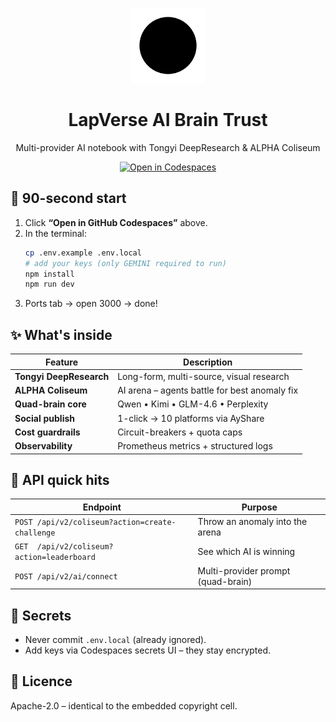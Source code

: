 <p align="center"><img src="public/logo-dark.svg" height="120"/></p>
<h1 align="center">LapVerse AI Brain Trust</h1>
<p align="center">
  Multi-provider AI notebook with Tongyi DeepResearch & ALPHA Coliseum
</p>
<p align="center">
  <a href="https://codespaces.new/YOU/my-ai-notebook"><img src="https://github.com/codespaces/badge.svg" alt="Open in Codespaces"/></a>
</p>

## 🚀 90-second start
1. Click **“Open in GitHub Codespaces”** above.
2. In the terminal:
   ```bash
   cp .env.example .env.local
   # add your keys (only GEMINI required to run)
   npm install
   npm run dev
   ```
3. Ports tab → open 3000 → done!

## ✨ What's inside
| Feature | Description |
|---------|-------------|
| **Tongyi DeepResearch** | Long-form, multi-source, visual research |
| **ALPHA Coliseum** | AI arena – agents battle for best anomaly fix |
| **Quad-brain core** | Qwen • Kimi • GLM-4.6 • Perplexity |
| **Social publish** | 1-click → 10 platforms via AyShare |
| **Cost guardrails** | Circuit-breakers + quota caps |
| **Observability** | Prometheus metrics + structured logs |

## 🔭 API quick hits
| Endpoint | Purpose |
|----------|---------|
| `POST /api/v2/coliseum?action=create-challenge` | Throw an anomaly into the arena |
| `GET  /api/v2/coliseum?action=leaderboard` | See which AI is winning |
| `POST /api/v2/ai/connect` | Multi-provider prompt (quad-brain) |

## 🔐 Secrets
- Never commit `.env.local` (already ignored).
- Add keys via Codespaces secrets UI – they stay encrypted.

## 📄 Licence
Apache-2.0 – identical to the embedded copyright cell.
